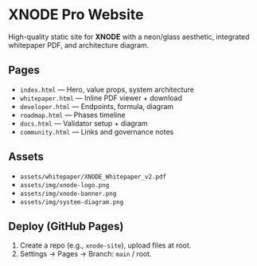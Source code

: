 
# XNODE Pro Website

High-quality static site for **XNODE** with a neon/glass aesthetic, integrated whitepaper PDF, and architecture diagram.

## Pages
- `index.html` — Hero, value props, system architecture
- `whitepaper.html` — Inline PDF viewer + download
- `developer.html` — Endpoints, formula, diagram
- `roadmap.html` — Phases timeline
- `docs.html` — Validator setup + diagram
- `community.html` — Links and governance notes

## Assets
- `assets/whitepaper/XNODE_Whitepaper_v2.pdf`
- `assets/img/xnode-logo.png`
- `assets/img/xnode-banner.png`
- `assets/img/system-diagram.png`

## Deploy (GitHub Pages)
1) Create a repo (e.g., `xnode-site`), upload files at root.
2) Settings → Pages → Branch: `main` / root.
